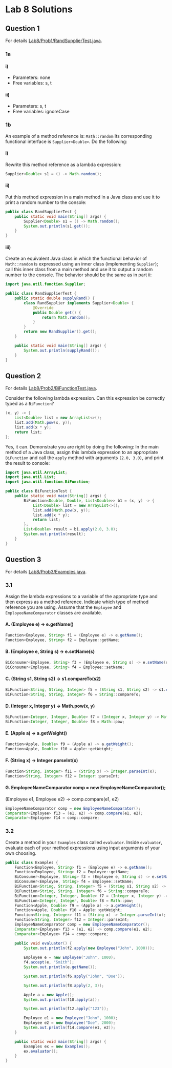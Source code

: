 # Lab 8 Solutions

## Question 1

For details [Lab8/Prob1/RandSupplierTest.java](./Prob1/RandSupplierTest.java).

### 1a
#### i)
- Parameters: none
- Free variables: s, t

#### ii)
- Parameters: s, t
- Free variables: ignoreCase

### 1b
An example of a method reference is:
`Math::random`
Its corresponding functional interface is `Supplier<Double>`. Do the following:

#### i)
Rewrite this method reference as a lambda expression:
```java
Supplier<Double> s1 = () -> Math.random();
```

#### ii)
Put this method expression in a main method in a Java class and use it to print a random number to the console:
```java
public class RandSupplierTest {
    public static void main(String[] args) {
        Supplier<Double> s1 = () -> Math.random();
        System.out.println(s1.get());
    }
}
```

#### iii)
Create an equivalent Java class in which the functional behavior of `Math::random` is expressed using an inner class (implementing `Supplier`); call this inner class from a main method and use it to output a random number to the console. The behavior should be the same as in part ii:
```java
import java.util.function.Supplier;

public class RandSupplierTest {
    public static double supplyRand() {
        class RandSupplier implements Supplier<Double> {
            @Override
            public Double get() {
                return Math.random();
            }
        }
        return new RandSupplier().get();
    }

    public static void main(String[] args) {
        System.out.println(supplyRand());
    }
}
```

## Question 2

For details [Lab8/Prob2/BiFunctionTest.java](./Prob2/BiFunctionTest.java).

Consider the following lambda expression. Can this expression be correctly typed as a `BiFunction`?
```java
(x, y) -> {
    List<Double> list = new ArrayList<>();
    list.add(Math.pow(x, y));
    list.add(x * y);
    return list;
};
```
Yes, it can. Demonstrate you are right by doing the following: In the main method of a Java class, assign this lambda expression to an appropriate `BiFunction` and call the `apply` method with arguments `(2.0, 3.0)`, and print the result to console:
```java
import java.util.ArrayList;
import java.util.List;
import java.util.function.BiFunction;

public class BiFunctionTest {
    public static void main(String[] args) {
        BiFunction<Double, Double, List<Double>> b1 = (x, y) -> {
            List<Double> list = new ArrayList<>();
            list.add(Math.pow(x, y));
            list.add(x * y);
            return list;
        };
        List<Double> result = b1.apply(2.0, 3.0);
        System.out.println(result);
    }
}
```

## Question 3

For details [Lab8/Prob3/Examples.java](./Prob3/Examples.java).

### 3.1
Assign the lambda expressions to a variable of the appropriate type and then express as a method reference. Indicate which type of method reference you are using. Assume that the `Employee` and `EmployeeNameComparator` classes are available.

#### A. (Employee e) -> e.getName()
```java
Function<Employee, String> f1 = (Employee e) -> e.getName();
Function<Employee, String> f2 = Employee::getName;
```

#### B. (Employee e, String s) -> e.setName(s)
```java
BiConsumer<Employee, String> f3 = (Employee e, String s) -> e.setName(s);
BiConsumer<Employee, String> f4 = Employee::setName;
```

#### C. (String s1, String s2) -> s1.compareTo(s2)
```java
BiFunction<String, String, Integer> f5 = (String s1, String s2) -> s1.compareTo(s2);
BiFunction<String, String, Integer> f6 = String::compareTo;
```

#### D. (Integer x, Integer y) -> Math.pow(x, y)
```java
BiFunction<Integer, Integer, Double> f7 = (Integer x, Integer y) -> Math.pow(x, y);
BiFunction<Integer, Integer, Double> f8 = Math::pow;
```

#### E. (Apple a) -> a.getWeight()
```java
Function<Apple, Double> f9 = (Apple a) -> a.getWeight();
Function<Apple, Double> f10 = Apple::getWeight;
```

#### F. (String x) -> Integer.parseInt(x)
```java
Function<String, Integer> f11 = (String x) -> Integer.parseInt(x);
Function<String, Integer> f12 = Integer::parseInt;
```

#### G. EmployeeNameComparator comp = new EmployeeNameComparator();
(Employee e1, Employee e2) -> comp.compare(e1, e2)
```java
EmployeeNameComparator comp = new EmployeeNameComparator();
Comparator<Employee> f13 = (e1, e2) -> comp.compare(e1, e2);
Comparator<Employee> f14 = comp::compare;
```

### 3.2
Create a method in your `Examples` class called `evaluator`. Inside `evaluator`, evaluate each of your method expressions using input arguments of your own choosing.
```java
public class Examples {
    Function<Employee, String> f1 = (Employee e) -> e.getName();
    Function<Employee, String> f2 = Employee::getName;
    BiConsumer<Employee, String> f3 = (Employee e, String s) -> e.setName(s);
    BiConsumer<Employee, String> f4 = Employee::setName;
    BiFunction<String, String, Integer> f5 = (String s1, String s2) -> s1.compareTo(s2);
    BiFunction<String, String, Integer> f6 = String::compareTo;
    BiFunction<Integer, Integer, Double> f7 = (Integer x, Integer y) -> Math.pow(x, y);
    BiFunction<Integer, Integer, Double> f8 = Math::pow;
    Function<Apple, Double> f9 = (Apple a) -> a.getWeight();
    Function<Apple, Double> f10 = Apple::getWeight;
    Function<String, Integer> f11 = (String x) -> Integer.parseInt(x);
    Function<String, Integer> f12 = Integer::parseInt;
    EmployeeNameComparator comp = new EmployeeNameComparator();
    Comparator<Employee> f13 = (e1, e2) -> comp.compare(e1, e2);
    Comparator<Employee> f14 = comp::compare;

    public void evaluator() {
        System.out.println(f2.apply(new Employee("John", 1000)));
        
        Employee e = new Employee("John", 1000);
        f4.accept(e, "Smith");
        System.out.println(e.getName());

        System.out.println(f6.apply("John", "Doe"));

        System.out.println(f8.apply(2, 3));

        Apple a = new Apple();
        System.out.println(f10.apply(a));

        System.out.println(f12.apply("123"));

        Employee e1 = new Employee("John", 1000);
        Employee e2 = new Employee("Doe", 2000);
        System.out.println(f14.compare(e1, e2));
    }

    public static void main(String[] args) {
        Examples ex = new Examples();
        ex.evaluator();
    }
}
```